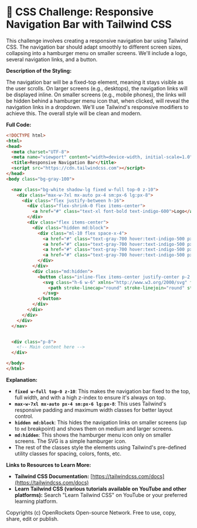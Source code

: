 # 🐞 CSS Challenge: Responsive Navigation Bar with Tailwind CSS


This challenge involves creating a responsive navigation bar using Tailwind CSS.  The navigation bar should adapt smoothly to different screen sizes, collapsing into a hamburger menu on smaller screens.  We'll include a logo, several navigation links, and a button.

**Description of the Styling:**

The navigation bar will be a fixed-top element, meaning it stays visible as the user scrolls.  On larger screens (e.g., desktops), the navigation links will be displayed inline.  On smaller screens (e.g., mobile phones), the links will be hidden behind a hamburger menu icon that, when clicked, will reveal the navigation links in a dropdown.  We'll use Tailwind's responsive modifiers to achieve this.  The overall style will be clean and modern.

**Full Code:**

```html
<!DOCTYPE html>
<html>
<head>
  <meta charset="UTF-8">
  <meta name="viewport" content="width=device-width, initial-scale=1.0">
  <title>Responsive Navigation Bar</title>
  <script src="https://cdn.tailwindcss.com"></script>
</head>
<body class="bg-gray-100">

  <nav class="bg-white shadow-lg fixed w-full top-0 z-10">
    <div class="max-w-7xl mx-auto px-4 sm:px-6 lg:px-8">
      <div class="flex justify-between h-16">
        <div class="flex-shrink-0 flex items-center">
          <a href="#" class="text-xl font-bold text-indigo-600">Logo</a>
        </div>
        <div class="flex items-center">
          <div class="hidden md:block">
            <div class="ml-10 flex space-x-4">
              <a href="#" class="text-gray-700 hover:text-indigo-500 px-3 py-2 rounded-md text-sm font-medium">Home</a>
              <a href="#" class="text-gray-700 hover:text-indigo-500 px-3 py-2 rounded-md text-sm font-medium">About</a>
              <a href="#" class="text-gray-700 hover:text-indigo-500 px-3 py-2 rounded-md text-sm font-medium">Services</a>
              <a href="#" class="text-gray-700 hover:text-indigo-500 px-3 py-2 rounded-md text-sm font-medium">Contact</a>
            </div>
          </div>
          <div class="md:hidden">
            <button class="inline-flex items-center justify-center p-2 rounded-md text-gray-400 hover:text-gray-500 hover:bg-gray-100 focus:outline-none focus:ring-2 focus:ring-inset focus:ring-indigo-500">
              <svg class="h-6 w-6" xmlns="http://www.w3.org/2000/svg" fill="none" viewBox="0 0 24 24" stroke="currentColor" aria-hidden="true">
                <path stroke-linecap="round" stroke-linejoin="round" stroke-width="2" d="M4 6h16M4 12h16M4 18h16" />
              </svg>
            </button>
          </div>
        </div>
      </div>
    </div>
  </nav>


  <div class="p-8">
    <!-- Main content here -->
  </div>

</body>
</html>
```

**Explanation:**

* **`fixed w-full top-0 z-10`**: This makes the navigation bar fixed to the top, full width, and with a high z-index to ensure it's always on top.
* **`max-w-7xl mx-auto px-4 sm:px-6 lg:px-8`**: This uses Tailwind's responsive padding and maximum width classes for better layout control.
* **`hidden md:block`**: This hides the navigation links on smaller screens (up to `md` breakpoint) and shows them on medium and larger screens.
* **`md:hidden`**: This shows the hamburger menu icon only on smaller screens.  The SVG is a simple hamburger icon.
* The rest of the classes style the elements using Tailwind's pre-defined utility classes for spacing, colors, fonts, etc.


**Links to Resources to Learn More:**

* **Tailwind CSS Documentation:** [https://tailwindcss.com/docs](https://tailwindcss.com/docs)
* **Learn Tailwind CSS (various tutorials available on YouTube and other platforms):** Search "Learn Tailwind CSS" on YouTube or your preferred learning platform.


Copyrights (c) OpenRockets Open-source Network. Free to use, copy, share, edit or publish.

